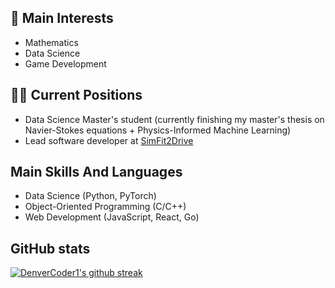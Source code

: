 ## 🎯 Main Interests
- Mathematics
- Data Science
- Game Development

## 👨‍💻 Current Positions
- Data Science Master's student (currently finishing my master's thesis on Navier-Stokes equations + Physics-Informed Machine Learning)
- Lead software developer at [SimFit2Drive](https://www.simfit2drive.com/)

## Main Skills And Languages
- Data Science (Python, PyTorch)
- Object-Oriented Programming (C/C++)
- Web Development (JavaScript, React, Go)
          
## GitHub stats
[![DenverCoder1's github streak](https://github-readme-streak-stats.herokuapp.com/?user=gregorkovac&theme=dark)](https://github.com/DenverCoder1/github-readme-streak-stats)

